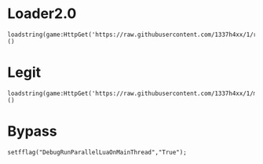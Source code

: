 # Loader2.0
```
loadstring(game:HttpGet('https://raw.githubusercontent.com/1337h4xx/1/refs/heads/main/loader2.0'))()
```

# Legit
```
loadstring(game:HttpGet('https://raw.githubusercontent.com/1337h4xx/1/main/legit.config'))()
```

# Bypass
```
setfflag("DebugRunParallelLuaOnMainThread","True");
```
